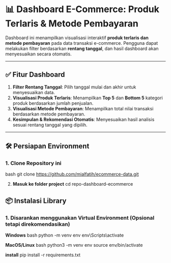 # 📊 Dashboard E-Commerce: Produk Terlaris & Metode Pembayaran

Dashboard ini menampilkan visualisasi interaktif **produk terlaris dan metode pembayaran** pada data transaksi e-commerce. Pengguna dapat melakukan filter berdasarkan **rentang tanggal**, dan hasil dashboard akan menyesuaikan secara otomatis.

---

## ✅ Fitur Dashboard

1. **Filter Rentang Tanggal**: Pilih tanggal mulai dan akhir untuk menyesuaikan data.
2. **Visualisasi Produk Terlaris**: Menampilkan **Top 5** dan **Bottom 5** kategori produk berdasarkan jumlah penjualan.
3. **Visualisasi Metode Pembayaran**: Menampilkan total nilai transaksi berdasarkan metode pembayaran.
4. **Kesimpulan & Rekomendasi Otomatis**: Menyesuaikan hasil analisis sesuai rentang tanggal yang dipilih.

---

## 🛠️ Persiapan Environment

### 1. **Clone Repository ini**

bash
git clone https://github.com/mialfatih/ecommerce-data.git

2. **Masuk ke folder project**
   cd repo-dashboard-ecommerce

## 📦 Instalasi Library

### 1. **Disarankan menggunakan Virtual Environment (Opsional tetapi direkomendasikan)**

**Windows**
bash
python -m venv env
env\Scripts\activate

**MacOS/Linux**
bash
python3 -m venv env
source env/bin/activate

**install**
pip install -r requirements.txt
